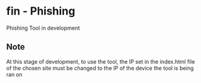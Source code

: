# fin - Phishing

Phishing Tool in development

## Note
At this stage of development, to use the tool, the IP set in the index.html file of the chosen site must be changed to the IP of the device the tool is being ran on